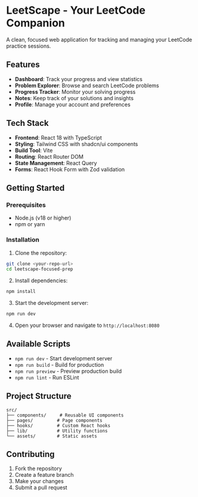 # LeetScape - Your LeetCode Companion

A clean, focused web application for tracking and managing your LeetCode practice sessions.

## Features

- **Dashboard**: Track your progress and view statistics
- **Problem Explorer**: Browse and search LeetCode problems
- **Progress Tracker**: Monitor your solving progress
- **Notes**: Keep track of your solutions and insights
- **Profile**: Manage your account and preferences

## Tech Stack

- **Frontend**: React 18 with TypeScript
- **Styling**: Tailwind CSS with shadcn/ui components
- **Build Tool**: Vite
- **Routing**: React Router DOM
- **State Management**: React Query
- **Forms**: React Hook Form with Zod validation

## Getting Started

### Prerequisites

- Node.js (v18 or higher)
- npm or yarn

### Installation

1. Clone the repository:

```bash
git clone <your-repo-url>
cd leetscape-focused-prep
```

2. Install dependencies:

```bash
npm install
```

3. Start the development server:

```bash
npm run dev
```

4. Open your browser and navigate to `http://localhost:8080`

## Available Scripts

- `npm run dev` - Start development server
- `npm run build` - Build for production
- `npm run preview` - Preview production build
- `npm run lint` - Run ESLint

## Project Structure

```
src/
├── components/     # Reusable UI components
├── pages/         # Page components
├── hooks/         # Custom React hooks
├── lib/           # Utility functions
└── assets/        # Static assets
```

## Contributing

1. Fork the repository
2. Create a feature branch
3. Make your changes
4. Submit a pull request

